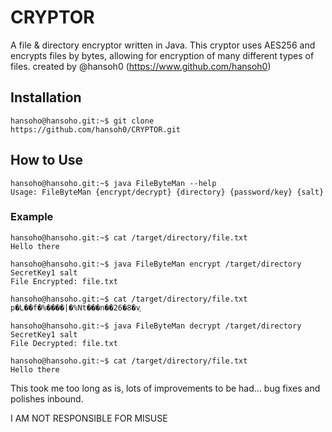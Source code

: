
# CRYPTOR

A file & directory encryptor written in Java. This cryptor uses AES256 and encrypts files by bytes, allowing for encryption of many different types of files. created by @hansoh0 (https://www.github.com/hansoh0)

## Installation
```
hansoho@hansoho.git:~$ git clone https://github.com/hansoh0/CRYPTOR.git
```
## How to Use
```
hansoho@hansoho.git:~$ java FileByteMan --help
Usage: FileByteMan {encrypt/decrypt} {directory} {password/key} {salt}
```
### Example
```
hansoho@hansoho.git:~$ cat /target/directory/file.txt
Hello there

hansoho@hansoho.git:~$ java FileByteMan encrypt /target/directory SecretKey1 salt
File Encrypted: file.txt

hansoho@hansoho.git:~$ cat /target/directory/file.txt
p�L��f�%����|�%Nt���n��26�8�v֑

hansoho@hansoho.git:~$ java FileByteMan decrypt /target/directory SecretKey1 salt
File Decrypted: file.txt

hansoho@hansoho.git:~$ cat /target/directory/file.txt
Hello there
```
This took me too long as is, lots of improvements to be had... bug fixes and polishes inbound.

I AM NOT RESPONSIBLE FOR MISUSE
